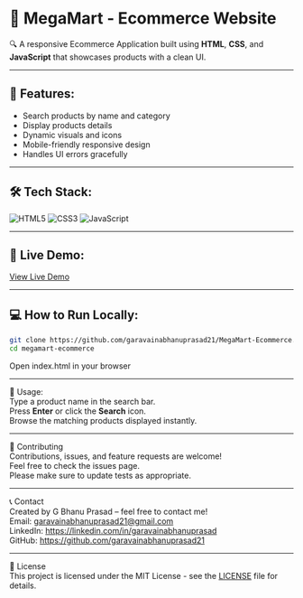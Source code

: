 # 🛒 MegaMart - Ecommerce Website

🔍 A responsive Ecommerce Application built using **HTML**, **CSS**, and **JavaScript** that showcases products with a clean UI.

---

## 🚀 Features:
- Search products by name and category  
- Display products details 
- Dynamic visuals and icons  
- Mobile-friendly responsive design  
- Handles UI errors gracefully

---

## 🛠️ Tech Stack:
![HTML5](https://img.shields.io/badge/html5-%23E34F26.svg?style=for-the-badge&logo=html5&logoColor=white) 
![CSS3](https://img.shields.io/badge/css3-%231572B6.svg?style=for-the-badge&logo=css3&logoColor=white) 
![JavaScript](https://img.shields.io/badge/javascript-%23323330.svg?style=for-the-badge&logo=javascript&logoColor=%23F7DF1E) 

---

## 🎯 Live Demo:
[View Live Demo](https://garavainabhanuprasad21.github.io/weather-app/)  

---

## 💻 How to Run Locally:
```bash
git clone https://github.com/garavainabhanuprasad21/MegaMart-Ecommerce.git
cd megamart-ecommerce
```
Open index.html in your browser

---

🔧 Usage: <br>
Type a product name in the search bar.<br>
Press <strong>Enter</strong> or click the <strong>Search</strong> icon.<br>
Browse the matching products displayed instantly.<br>

---

🤝 Contributing <br>
Contributions, issues, and feature requests are welcome! <br>
Feel free to check the issues page. <br>
Please make sure to update tests as appropriate. <br>

---

📞 Contact <br>
Created by G Bhanu Prasad – feel free to contact me! <br>
Email: garavainabhanuprasad21@gmail.com <br>
LinkedIn: https://linkedin.com/in/garavainabhanuprasad <br>
GitHub: https://github.com/garavainabhanuprasad21 <br>

---

📜 License <br>
This project is licensed under the MIT License - see the [LICENSE](LICENSE) file for details.
